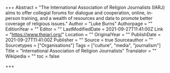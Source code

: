 +++
Abstract = "The International Association of Religion Journalists (IARJ) aims to offer collegial forums for dialogue and cooperation, online, in-person training, and a wealth of resources and data to promote better coverage of religious issues."
Author = "Luke Burns"
Authorpage = ""
EditionYear = ""
Editor = ""
LastModifiedDate = 2021-09-27T11:41:00Z
Link = "https://www.theiarj.org/"
Location = ""
OriginalYear = ""
PublishDate = 2021-09-27T11:41:00Z
Publisher = ""
Source = true
Sourceauthor = ""
Sourcetypes = ["Organisations"]
Tags = ["culture", "media", "journalism"]
Title = "International Association of Religion Journalists"
Translator = ""
Wikipedia = ""
toc = false

+++
